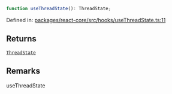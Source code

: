 ```ts
function useThreadState(): ThreadState;
```

Defined in: [packages/react-core/src/hooks/useThreadState.ts:11](https://github.com/thesysdev/crayon/blob/808d53cdbf57dfd9386204060478ba44146d3921/js/packages/react-core/src/hooks/useThreadState.ts#L11)

## Returns

[`ThreadState`](../type-aliases/ThreadState.md)

## Remarks

useThreadState

